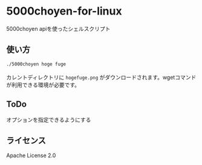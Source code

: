 # 5000choyen-for-linux
5000choyen apiを使ったシェルスクリプト

## 使い方
`./5000choyen hoge fuge `  <br>
<br>
カレントディレクトリに `hogefuge.png` がダウンロードされます。wgetコマンドが利用できる環境が必要です。

## ToDo
オプションを指定できるようにする

## ライセンス
Apache License 2.0
